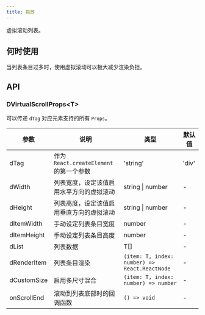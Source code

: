```yaml
---
title: 拖放
---
```


虚拟滚动列表。

## 何时使用

当列表条目过多时，使用虚拟滚动可以极大减少渲染负担。

## API

### DVirtualScrollProps\<T\>

可以传递 `dTag` 对应元素支持的所有 `Props`。

<!-- prettier-ignore-start -->
| 参数 | 说明 | 类型 | 默认值 | 
| --- | --- | --- | --- | 
| dTag | 作为 `React.createElement` 的第一个参数 | 'string' | 'div' |
| dWidth | 列表宽度，设定该值启用水平方向的虚拟滚动 | string \| number | - |
| dHeight | 列表高度，设定该值启用垂直方向的虚拟滚动 | string \| number | - |
| dItemWidth | 手动设定列表条目宽度 | number | - |
| dItemHeight | 手动设定列表条目高度 | number | - |
| dList | 列表数据 | T[] | - |
| dRenderItem | 列表条目渲染 | `(item: T, index: number) => React.ReactNode` | - | 
| dCustomSize | 启用多尺寸混合 | `(item: T, index: number) => number` | - |
| onScrollEnd | 滚动到列表底部时的回调函数 | `() => void` | - |
<!-- prettier-ignore-end -->
